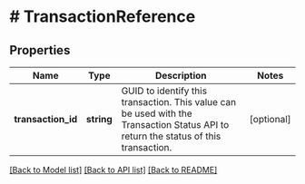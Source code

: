 # # TransactionReference

## Properties

Name | Type | Description | Notes
------------ | ------------- | ------------- | -------------
**transaction_id** | **string** | GUID to identify this transaction. This value can be used with the Transaction Status API to return the status of this transaction. | [optional]

[[Back to Model list]](../../README.md#models) [[Back to API list]](../../README.md#endpoints) [[Back to README]](../../README.md)
